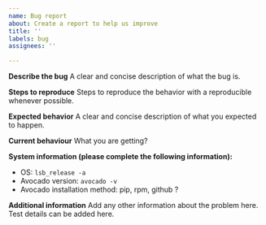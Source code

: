 ```yaml
---
name: Bug report
about: Create a report to help us improve
title: ''
labels: bug
assignees: ''

---
```


**Describe the bug**
A clear and concise description of what the bug is.

**Steps to reproduce**
Steps to reproduce the behavior with a reproducible whenever possible.

**Expected behavior**
A clear and concise description of what you expected to happen.

**Current behaviour**
What you are getting?

**System information (please complete the following information):**
 - OS: `lsb_release -a`
 - Avocado version: `avocado -v`
 - Avocado installation method: pip, rpm, github ?

**Additional information**
Add any other information about the problem here. Test details can be added here.
